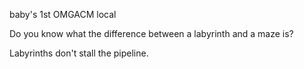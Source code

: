 baby's 1st OMGACM local

Do you know what the difference between a labyrinth and a maze is?

Labyrinths don't stall the pipeline.
